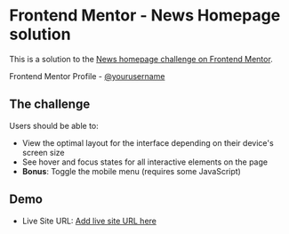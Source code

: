 # Frontend Mentor - News Homepage solution

This is a solution to the [News homepage challenge on Frontend Mentor](https://www.frontendmentor.io/challenges/news-homepage-H6SWTa1MFl).

Frontend Mentor Profile - [@yourusername](https://www.frontendmentor.io/profile/joao-lucas-dias)

## The challenge

Users should be able to:

- View the optimal layout for the interface depending on their device's screen size
- See hover and focus states for all interactive elements on the page
- **Bonus**: Toggle the mobile menu (requires some JavaScript)

## Demo

- Live Site URL: [Add live site URL here](https://joao-lucas-dias.github.io/news-homepage/)
